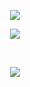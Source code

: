 <!-- <p align="center"><a href="https://discord.com/users/917517972778680390"><img src="https://discord.c99.nl/widget/theme-4/917517972778680390.png" /></a></p> -->
<p align="center"><a href="https://discord.com/users/843536174726512642"><img src="https://discord.c99.nl/widget/theme-4/927958426124955720.png" /></a></p>

<!--### GitHub Stats:-->
<p align="center"><a href="https://github.com/jxshuaa"><img src="https://github-readme-stats.vercel.app/api?username=SomeRandom-Dev&show_icons=true&theme=radical&hide-border=true&hide=commits" /></a></p>

<br />

<p align="center"><a href="https://github.com/SomeRandom-Dev"><img src="https://github-readme-streak-stats.herokuapp.com/?user=SomeRandom-Dev&theme=radical&hide_border=false" /></a></p>

<!-----

<p align="center"><a href="https://github.com/SomeRandom-Dev"><img src="https://api.ghprofile.me/view?username=SomeRandom-Dev" /></a></p>-->
